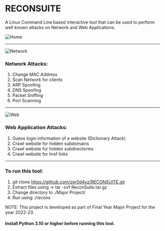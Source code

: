 # RECONSUITE

A Linux Command Line based interactive tool that can be used to perform well known attacks on Network and Web Applications.

![Home](https://user-images.githubusercontent.com/109734299/236384182-15b2d1e1-6cf0-421a-8d1d-2d5a2a335d5b.png)

<hr />

![Network](https://user-images.githubusercontent.com/109734299/236384183-80e62f41-b872-4959-8117-7b0fb4520fbc.png)

<h3><strong>Network Attacks:</strong></h3>
<ol>
<li>Change MAC Address</li>
<li>Scan Network for clients</li>
<li>ARP Spoofing</li>
<li>DNS Spoofing</li>
<li>Packet Sniffing</li>
<li>Port Scanning</li>
</ol>

<hr />

![Web](https://user-images.githubusercontent.com/109734299/236384179-c8026db9-a53d-4587-98b8-bfaf538298f3.png)

<h3><strong>Web Application Attacks:</strong></h3>
<ol>
<li>Guess login information of a website (Dictionary Attack)</li>
<li>Crawl website for hidden subdomains</li>
<li>Crawl website for hidden subdirectories</li>
<li>Crawl website for href links</li>
</ol>

<hr />

<h3>To run this tool:</h3>

1. git clone https://github.com/zer0d4yz/RECONSUITE.git
2. Extract files using -> tar -xvf ReconSuite.tar.gz
3. Change directory to ./Major Project/
4. Run using ./reconx

NOTE: This project is developed as part of Final Year Major Project for the year 2022-23.
<strong><h4>Install Python 3.10 or higher before running this tool.</h4></strong>
 
